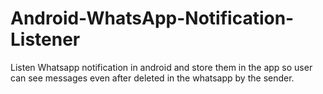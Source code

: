 # Android-WhatsApp-Notification-Listener
Listen Whatsapp notification in android and store them in the app so user can see messages even after deleted in the whatsapp by the sender.